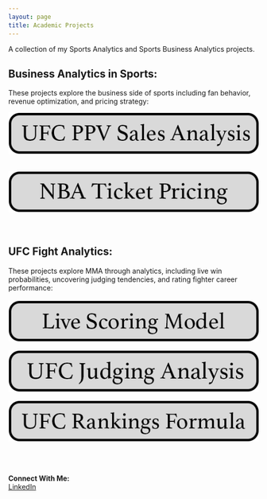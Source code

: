 ```yaml
---
layout: page
title: Academic Projects
---
```


A collection of my Sports Analytics and Sports Business Analytics projects.

## Business Analytics in Sports:
These projects explore the business side of sports including fan behavior, revenue optimization, and pricing strategy: &nbsp;<br>

[![Image](/assets/images/ufc_ppv_analysis.png)](https://oconnellryan.github.io/ufc_ppv.html)  &nbsp;<br>

[![Image](/assets/images/nba_ticket_pricing.png)](https://oconnellryan.github.io/nba-ticket-pricing.html)  &nbsp;<br>
&nbsp;<br>


## UFC Fight Analytics:
These projects explore MMA through analytics, including live win probabilities, uncovering judging tendencies, and rating fighter career performance: &nbsp;<br>
&nbsp;<br>
[![Image](/assets/buttons/live_scoring_model.png)](https://oconnellryan.github.io/ufc-live-scoring.html)

[![Image](/assets/buttons/ufc_judging_analysis.png)](https://oconnellryan.github.io/ufc-judging-analysis.html)

[![Image](/assets/ufc/ufc_rankings_formula.png)](https://oconnellryan.github.io/ufc-rankings.html)

&nbsp;<br>
&nbsp;<br>

**Connect With Me:** &nbsp;<br>
[LinkedIn](https://www.linkedin.com/in/ryan-m-oconnell/)

